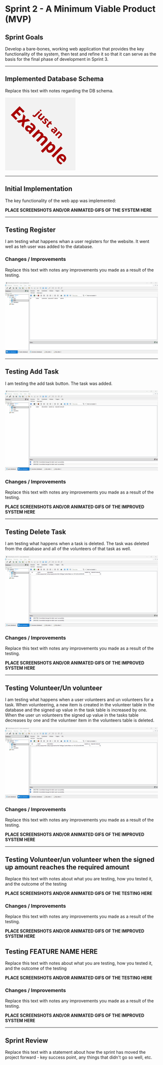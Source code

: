 # Sprint 2 - A Minimum Viable Product (MVP)


## Sprint Goals

Develop a bare-bones, working web application that provides the key functionality of the system, then test and refine it so that it can serve as the basis for the final phase of development in Sprint 3.


---

## Implemented Database Schema

Replace this text with notes regarding the DB schema.

![SCREENSHOT OF DB SCHEMA](screenshots/example.png)


---

## Initial Implementation

The key functionality of the web app was implemented:

**PLACE SCREENSHOTS AND/OR ANIMATED GIFS OF THE SYSTEM HERE**


---

## Testing Register

I am testing what happens whan a user registers for the website. It went well as teh user was added to the database.



### Changes / Improvements

Replace this text with notes any improvements you made as a result of the testing.

![Register](screenshots/user-register.gif)


---

## Testing Add Task

I am testing the add task button. The task was added.

![Add task](screenshots/add-task.gif)

### Changes / Improvements

Replace this text with notes any improvements you made as a result of the testing.

**PLACE SCREENSHOTS AND/OR ANIMATED GIFS OF THE IMPROVED SYSTEM HERE**


---

## Testing Delete Task

I am testing what happens when a task is deleted. The task was deleted from the database and all of the volunteers of that task as well.

![Delete task](screenshots/delete-task.gif)

### Changes / Improvements

Replace this text with notes any improvements you made as a result of the testing.

**PLACE SCREENSHOTS AND/OR ANIMATED GIFS OF THE IMPROVED SYSTEM HERE**


---

## Testing Volunteer/Un volunteer

I am testing what happens when a user volunteers and un volunteers for a task. When volunteering, a new item is created in the volunteer table in the database and the signed up value in the task table is increased by one. When the user un volunteers the signed up value in the tasks table decreases by one and the volunteer item in the volunteers table is deleted.

![Volunteer/Unvolunteer](screenshots/volunteer-and-unvolunteer.gif)

### Changes / Improvements

Replace this text with notes any improvements you made as a result of the testing.

**PLACE SCREENSHOTS AND/OR ANIMATED GIFS OF THE IMPROVED SYSTEM HERE**


---

## Testing Volunteer/un volunteer when the signed up amount reaches the required amount

Replace this text with notes about what you are testing, how you tested it, and the outcome of the testing

**PLACE SCREENSHOTS AND/OR ANIMATED GIFS OF THE TESTING HERE**

### Changes / Improvements

Replace this text with notes any improvements you made as a result of the testing.

**PLACE SCREENSHOTS AND/OR ANIMATED GIFS OF THE IMPROVED SYSTEM HERE**


## Testing FEATURE NAME HERE

Replace this text with notes about what you are testing, how you tested it, and the outcome of the testing

**PLACE SCREENSHOTS AND/OR ANIMATED GIFS OF THE TESTING HERE**

### Changes / Improvements

Replace this text with notes any improvements you made as a result of the testing.

**PLACE SCREENSHOTS AND/OR ANIMATED GIFS OF THE IMPROVED SYSTEM HERE**


---

## Sprint Review

Replace this text with a statement about how the sprint has moved the project forward - key success point, any things that didn't go so well, etc.

